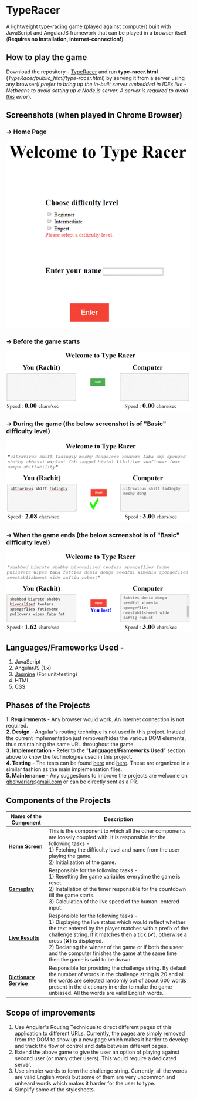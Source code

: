 # TypeRacer
A lightweight type-racing game (played against computer) built with JavaScript and AngularJS framework that can be played in a browser itself (**Requires no installation, internet-connection!**).

## How to play the game 

Download the repository - [TypeRacer](https://github.com/SatheeshKumarS26/TypeRacer) and run **type-racer.html** (*TypeRacer/public_html/type-racer.html*) by serving it from a server using any browser(*I prefer to bring up the in-built server embedded in IDEs like - Netbeans to avoid setting up a Node.js server. A server is required to avoid [this](https://stackoverflow.com/questions/10752055/cross-origin-requests-are-only-supported-for-http-error-when-loading-a-local) error*).

## Screenshots (when played in Chrome Browser)

### → Home Page

<img src="screenshots/Home_Page.GIF" class="img-responsive" alt="Home Page"> 

### → Before the game starts

<img src="screenshots/Before_Game.GIF" class="img-responsive" alt="Before Game"> 

### → During the game (the below screenshot is of "Basic" difficulty level)

<img src="screenshots/During_Game.GIF" class="img-responsive" alt="During Game"> 

### → When the game ends (the below screenshot is of "Basic" difficulty level)

<img src="screenshots/End_Game.GIF" class="img-responsive" alt="End Game"> 


## Languages/Frameworks Used - 

1) JavaScript  
2) AngularJS (1.x)
3) [Jasmine](https://jasmine.github.io/) (For unit-testing)
4) HTML
5) CSS

## Phases of the Projects

**1. Requirements** - Any browser would work. An internet connection is not required.<br/>
**2. Design** - Angular's routing technique is not used in this project. Instead the current implementation just removes/hides the various DOM elements, thus maintaining the same URL throughout the game.<br/>
**3. Implementation** - Refer to the "**Languages/Frameworks Used**" section above to know the technologies used in this project.<br/>
**4. Testing** - The tests can be found [here](https://github.com/gbelwariar/TypeRacer/tree/master/test) and [here](https://github.com/SatheeshKumarS26/TypeRacer/tree/master/test/jasmine). These are organized in a similar fashion as the main implementation files.<br/>
**5. Maintenance** - Any suggestions to improve the projects are welcome on gbelwariar@gmail.com or can be directly sent as a PR.<br/>

## Components of the Projects

Name of the Component                                                                                                    | Description
-------------------------------------------------------------------------------------------------------------------------| -------------
[**Home Screen**](https://github.com/SatheeshKumarS26/TypeRacer/blob/master/public_html/type-racer-controller.js)              | This is the component to which all the other components are loosely coupled with. It is responsible for the following tasks -<br/> 1) Fetching the difficulty level and name from the user playing the game.<br/> 2) Initialization of the game.
[**Gameplay**](https://github.com/SatheeshKumarS26/TypeRacer/tree/master/public_html/gameplay)                                 | Responsible for the following tasks -<br/> 1) Resetting the game variables everytime the game is reset.<br/> 2) Installation of the timer responsible for the countdown till the game starts.<br/> 3) Calculation of the live speed of the human-entered input.<br/>                                                                                       
[**Live Results**](https://github.com/SatheeshKumarS26/TypeRacer/tree/master/public_html/live-results)                         | Responsible for the following tasks -<br/> 1) Displaying the live status which would reflect whether the text entered by the player matches with a prefix of the challenge string. If it matches then a tick (✔), otherwise a cross (✘) is displayed.<br/> 2) Declaring the winner of the game or if both the useer and the computer finishes the game at the same time then the game is said to be drawn.        
[**Dictionary Service**](https://github.com/SatheeshKumarS26/TypeRacer/blob/master/public_html/services/dictionary-service.js) | Responsible for providing the challenge string. By default the number of words in the challenge string is 20 and all the words are selected randomly out of about 600 words present in the dictionary in order to make the game unbiased. All the words are valid English words.

## Scope of improvements

1) Use Angular's Routing Technique to direct different pages of this application to different URLs. Currently, the pages are simply removed from the DOM to show up a new page which makes it harder to develop and track the flow of control and data between different pages.
2) Extend the above game to give the user an option of playing against second user (or many other users). This would require a dedicated server.
3) Use simpler words to form the challenge string. Currently, all the words are valid English words but some of them are very uncommon and unheard words which makes it harder for the user to type.
4) Simplify some of the stylesheets.
